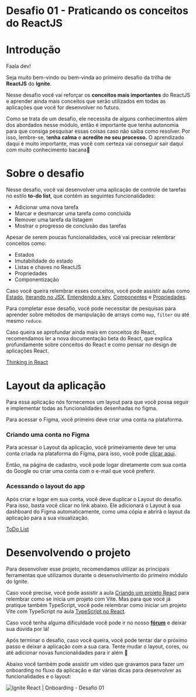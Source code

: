 # Desafio 01 - Praticando os conceitos do ReactJS

# Introdução

Faala dev!

Seja muito bem-vindo ou bem-vinda ao primeiro desafio da trilha de **ReactJS** do **Ignite**. 

Nesse desafio você vai reforçar os **conceitos mais importantes** do ReactJS e aprender ainda mais conceitos que serão utilizados em todas as aplicações que você for desenvolver no futuro.

Como se trata de um desafio, ele necessita de alguns conhecimentos além dos abordados nesse módulo, então é importante que tenha autonomia para que consiga pesquisar essas coisas caso não saiba como resolver. Por isso, lembre-se, t**enha calma** e **acredite no seu processo.** O aprendizado daqui é muito importante, mas você com certeza vai conseguir sair daqui com muito conhecimento bacana💜

# Sobre o desafio

Nesse desafio, você vai desenvolver uma aplicação de controle de tarefas no estilo **to-do list**, que contém as seguintes funcionalidades:

- Adicionar uma nova tarefa
- Marcar e desmarcar uma tarefa como concluída
- Remover uma tarefa da listagem
- Mostrar o progresso de conclusão das tarefas

Apesar de serem poucas funcionalidades, você vai precisar relembrar conceitos como:

- Estados
- Imutabilidade do estado
- Listas e chaves no ReactJS
- Propriedades
- Componentização

Caso você queira relembrar esses conceitos, você pode assistir aulas como [Estado](https://app.rocketseat.com.br/node/chapter-i-6/group/os-motores-do-react/lesson/estado-1), [Iterando no JSX](https://app.rocketseat.com.br/node/chapter-i-6/group/os-motores-do-react/lesson/iterando-no-jsx), [Entendendo a key](https://app.rocketseat.com.br/node/chapter-i-6/group/os-motores-do-react/lesson/entendendo-a-key), [Componentes](https://app.rocketseat.com.br/node/chapter-i-6/group/iniciando-com-react/lesson/componentes-1) e [Propriedades](https://app.rocketseat.com.br/node/chapter-i-6/group/iniciando-com-react/lesson/propriedades-3).

Para completar esse desafio, você pode necessitar de pesquisas para aprender sobre métodos de manipulação de arrays como `map`, `filter`  ou até mesmo `reduce`. 

Caso queira se aprofundar ainda mais em conceitos do React, recomendamos ler a nova documentação beta do React, que explica profundamente sobre conceitos do React e como pensar no design de aplicações React. 

[Thinking in React](https://beta.reactjs.org/learn/thinking-in-react)

# Layout da aplicação

Para essa aplicação nós fornecemos um layout para que você possa seguir e implementar todas as funcionalidades desenhadas no figma. 

Para acessar o Figma, você primeiro deve criar uma conta na plataforma.

### Criando uma conta no Figma

Para acessar o Layout da aplicação, você primeiramente deve ter uma conta criada na plataforma do Figma, para isso, você pode [clicar aqui](https://www.figma.com/signup). 

Então, na página de cadastro, você pode logar diretamente com sua conta do Google ou criar uma conta com o e-mail que você preferir.

### Acessando o layout do app

Após criar e logar em sua conta, você deve duplicar o Layout do desafio. Para isso, basta você clicar no link abaixo. Ele adicionará o Layout à sua dashboard do Figma automaticamente, como uma cópia e abrirá o layout da aplicação para a sua visualização.

[ToDo List](https://www.figma.com/file/0n0zDN7zbzhRbaEO74Xesx/ToDo-List/duplicate)

# Desenvolvendo o projeto

Para desenvolver esse projeto, recomendamos utilizar as principais ferramentas que utilizamos durante o desenvolvimento do primeiro módulo do Ignite. 

Caso você precise, você pode assistir a aula [Criando um projeto React](https://app.rocketseat.com.br/node/chapter-i-6/group/iniciando-com-react/lesson/criando-um-projeto-react) para relembrar como se inicia um projeto com Vite. Mas para que você já pratique também TypeScript, você pode relembrar como iniciar um projeto Vite com TypeScript na aula [TypeScript no React](https://app.rocketseat.com.br/node/chapter-i-6/group/aprimorando-a-aplicacao/lesson/type-script-no-react). 

Caso você tenha alguma dificuldade você pode ir no nosso [**fórum**](https://app.rocketseat.com.br/h/forum/react-js) e deixar sua dúvida por lá! 

Após terminar o desafio, caso você queira, você pode tentar dar o próximo passo e deixar a aplicação com a sua cara. Tente mudar o layout, cores, ou até adicionar novas funcionalidades para ir além 🚀 

Abaixo você também pode assistir um vídeo que gravamos para fazer um onboarding no fluxo da aplicação e dar várias dicas para desenvolver as funcionalidades e o layout:

![Ignite React | Onboarding - Desafio 01](https://youtu.be/9La-Sj-c1ns)